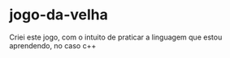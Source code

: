 # jogo-da-velha
 Criei este jogo, com o intuito de praticar a linguagem que estou aprendendo, no caso c++
